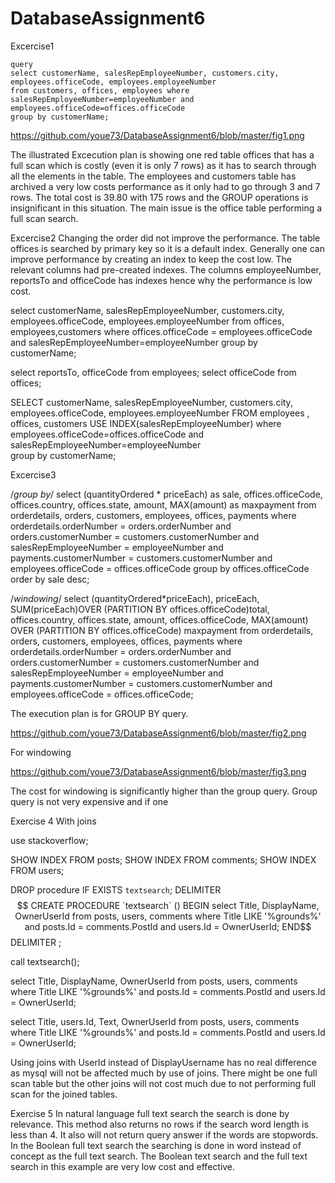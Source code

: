 # DatabaseAssignment6


Excercise1


    query
    select customerName, salesRepEmployeeNumber, customers.city, employees.officeCode, employees.employeeNumber 
    from customers, offices, employees where salesRepEmployeeNumber=employeeNumber and employees.officeCode=offices.officeCode
    group by customerName;

https://github.com/youe73/DatabaseAssignment6/blob/master/fig1.png

The illustrated Excecution plan is showing one red table offices that has a full scan which is costly (even it is only 7 rows) as it has to search through all the elements in the table. The employees and customers table has archived a very low costs performance as it only had to go through 3 and 7 rows. The total cost is 39.80 with 175 rows and the GROUP operations is insignificant in this situation. The main issue is the office table performing a full scan search.  

Excercise2
Changing the order did not improve the performance. The table offices is searched by primary key so it is a default index. Generally one can improve performance by creating an index to keep the cost low. The relevant columns had pre-created indexes. The columns employeeNumber, reportsTo and officeCode has indexes hence why the performance is low cost. 

select 
customerName, salesRepEmployeeNumber, customers.city, employees.officeCode, employees.employeeNumber
from offices, employees,customers
where offices.officeCode = employees.officeCode  
and salesRepEmployeeNumber=employeeNumber
group by customerName;

select reportsTo, officeCode from employees;
select officeCode from offices;

SELECT customerName, salesRepEmployeeNumber, customers.city, employees.officeCode, employees.employeeNumber
FROM employees , offices,  customers USE INDEX(salesRepEmployeeNumber)
where employees.officeCode=offices.officeCode
and salesRepEmployeeNumber=employeeNumber  
group by customerName;

Excercise3

/*group by*/
select (quantityOrdered * priceEach) as sale, offices.officeCode, offices.country, offices.state, amount, 
MAX(amount) as maxpayment
from orderdetails, orders, customers, employees, offices, payments
where orderdetails.orderNumber = orders.orderNumber
and orders.customerNumber = customers.customerNumber
and salesRepEmployeeNumber = employeeNumber
and payments.customerNumber = customers.customerNumber 
and employees.officeCode = offices.officeCode 
group by offices.officeCode order by sale desc;


/*windowing*/
select 
(quantityOrdered*priceEach), priceEach, SUM(priceEach)OVER (PARTITION BY offices.officeCode)total, offices.country, 
offices.state, amount, offices.officeCode,
MAX(amount) OVER (PARTITION BY offices.officeCode) maxpayment
from orderdetails, orders, customers, employees, offices, payments
where orderdetails.orderNumber = orders.orderNumber
and orders.customerNumber = customers.customerNumber
and salesRepEmployeeNumber = employeeNumber
and payments.customerNumber = customers.customerNumber 
and employees.officeCode = offices.officeCode; 




The execution plan is for GROUP BY query.



https://github.com/youe73/DatabaseAssignment6/blob/master/fig2.png
 
 
For windowing
 
 https://github.com/youe73/DatabaseAssignment6/blob/master/fig3.png
 
The cost for windowing is significantly higher than the group query. Group query is not very expensive and if one 



Exercise 4
With joins

use stackoverflow;

SHOW INDEX FROM posts;
SHOW INDEX FROM comments;
SHOW INDEX FROM users;

DROP procedure IF EXISTS `textsearch`;
DELIMITER $$
CREATE PROCEDURE `textsearch` ()
BEGIN
select Title, DisplayName, OwnerUserId from posts, users, comments
where Title LIKE '%grounds%' and posts.Id = comments.PostId and users.Id = OwnerUserId;
END$$
DELIMITER ;

call textsearch();

select Title, DisplayName, OwnerUserId from posts, users, comments
where Title LIKE '%grounds%' and posts.Id = comments.PostId and users.Id = OwnerUserId;

select Title, users.Id, Text, OwnerUserId from posts, users, comments
where Title LIKE '%grounds%' and posts.Id = comments.PostId and users.Id = OwnerUserId;

 
Using joins with UserId instead of DisplayUsername has no real difference as mysql will not be affected much by use of joins. There might be one full scan table but the other joins will not cost much due to not performing full scan for the joined tables.  

Exercise 5
In natural language full text search the search is done by relevance. This method also returns no rows if the search word length is less than 4. It also will not return query answer if the words are stopwords. In the Boolean full text search the searching is done in word instead of concept as the full text search. 
The Boolean text search and the full text search in this example are very low cost and effective.

 







 





